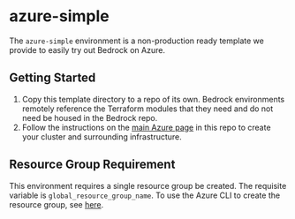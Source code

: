 # azure-simple

The `azure-simple` environment is a non-production ready template we provide to easily try out Bedrock on Azure.

## Getting Started

1. Copy this template directory to a repo of its own. Bedrock environments remotely reference the Terraform modules that they need and do not need be housed in the Bedrock repo.
2. Follow the instructions on the [main Azure page](../../azure#Deploying-Azure-Cluster) in this repo to create your cluster and surrounding infrastructure.

## Resource Group Requirement

This environment requires a single resource group be created.  The requisite variable is `global_resource_group_name`.  To use the Azure CLI to create the resource group, see [here](../../azure/README.md).
